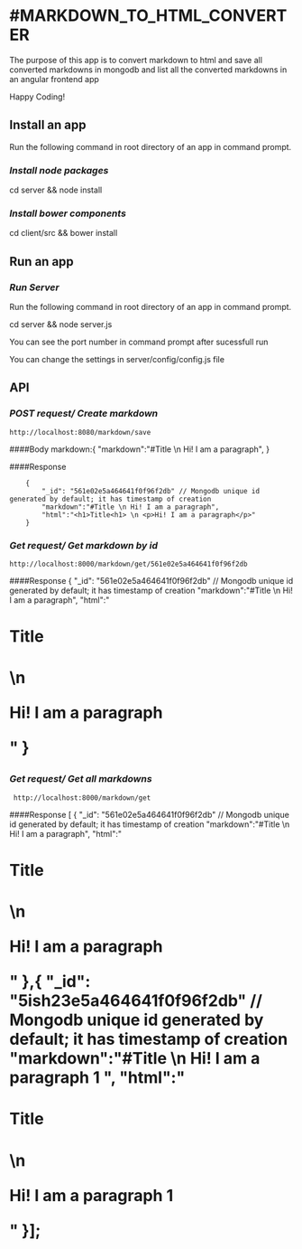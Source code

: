 #MARKDOWN_TO_HTML_CONVERTER
==================================

The purpose of this app is to convert markdown to html and save all converted markdowns in
mongodb and list all the converted markdowns in an angular frontend app

Happy Coding!


## Install an app

Run the following command in root directory of an app in command prompt.

### *Install node packages*

cd server && node install

### *Install bower components*

cd client/src &&  bower install

## Run an app

### *Run Server*

Run the following command in root directory of an app in command prompt.

cd server && node server.js

You can see the port number in command prompt after sucessfull run

You can change the settings in server/config/config.js file

## API

### *POST request/ Create markdown*

    http://localhost:8080/markdown/save

####Body
    markdown:{
			"markdown":"#Title \n Hi! I am a paragraph",
		}

####Response

    	{
			"_id": "561e02e5a464641f0f96f2db" // Mongodb unique id generated by default; it has timestamp of creation
			"markdown":"#Title \n Hi! I am a paragraph",
			"html":"<h1>Title<h1> \n <p>Hi! I am a paragraph</p>"
		}


### *Get request/ Get markdown by id*

    http://localhost:8000/markdown/get/561e02e5a464641f0f96f2db

####Response
 			{
				"_id": "561e02e5a464641f0f96f2db" // Mongodb unique id generated by default; it has timestamp of creation
				"markdown":"#Title \n Hi! I am a paragraph",
				"html":"<h1>Title<h1> \n <p>Hi! I am a paragraph</p>"
			}
			

### *Get request/ Get all markdowns*

     http://localhost:8000/markdown/get

####Response
	[
		{
				"_id": "561e02e5a464641f0f96f2db" // Mongodb unique id generated by default; it has timestamp of creation
				"markdown":"#Title \n Hi! I am a paragraph",
				"html":"<h1>Title<h1> \n <p>Hi! I am a paragraph</p>"
		},{
				"_id": "5ish23e5a464641f0f96f2db" // Mongodb unique id generated by default; it has timestamp of creation
				"markdown":"#Title \n Hi! I am a paragraph 1 ",
				"html":"<h1>Title<h1> \n <p>Hi! I am a paragraph 1</p>"
	}];
